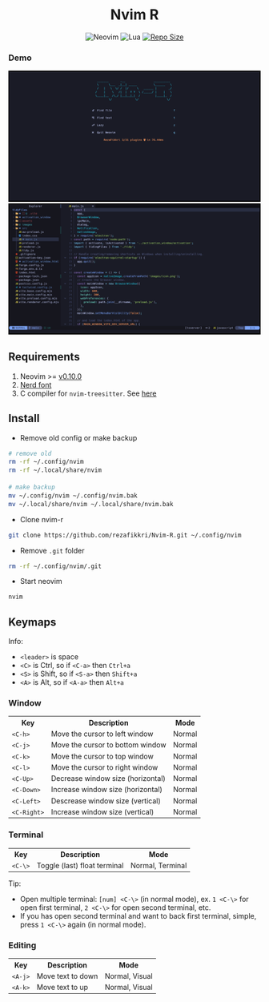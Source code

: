 <h1 align="center">Nvim R</h1>

<div align="center" style="margin-bottom: 10px">
  <img alt="Neovim" src="https://img.shields.io/badge/NeoVim-%2357A143.svg?&style=for-the-badge&logo=neovim&logoColor=white"/>
  <img alt="Lua" src="https://img.shields.io/badge/lua-%232C2D72.svg?style=for-the-badge&logo=lua&logoColor=white"/>
  <a href="https://github.com/rezafikkri/Nvim-R">
    <img alt="Repo Size" src="https://img.shields.io/github/repo-size/rezafikkri/Nvim-R?color=%23DDB6F2&label=SIZE&logo=codesandbox&style=for-the-badge&logoColor=D9E0EE&labelColor=302D41" />
  </a>
</div>

### Demo
<img alt="dashboard" src="img/nvim-r2.png"/>
<img alt="home" src="img/nvim-r1.png"/>

## Requirements
1. Neovim >= [v0.10.0](https://github.com/neovim/neovim/releases/latest)
2. [Nerd font](https://www.nerdfonts.com/)
3. C compiler for `nvim-treesitter`. See [here](https://github.com/nvim-treesitter/nvim-treesitter#requirements)

## Install
- Remove old config or make backup
```bash
# remove old
rm -rf ~/.config/nvim
rm -rf ~/.local/share/nvim

# make backup
mv ~/.config/nvim ~/.config/nvim.bak
mv ~/.local/share/nvim ~/.local/share/nvim.bak
```
- Clone nvim-r
```bash
git clone https://github.com/rezafikkri/Nvim-R.git ~/.config/nvim
```
- Remove `.git` folder
```bash
rm -rf ~/.config/nvim/.git
```
- Start neovim
```bash
nvim
```

## Keymaps
Info:
- `<leader>` is space
- `<C>` is Ctrl, so if `<C-a>` then `Ctrl+a`
- `<S>` is Shift, so if `<S-a>` then `Shift+a`
- `<A>` is Alt, so if `<A-a>` then `Alt+a`

### Window
<table>
  <tr>
    <th>Key</th>
    <th>Description</th>
    <th>Mode</th>
  </tr>
  <tr>
    <td><code>&lt;C-h&gt</code></td>
    <td>Move the cursor to left window</td>
    <td>Normal</td>
  </tr>
  <tr>
    <td><code>&lt;C-j&gt</code></td>
    <td>Move the cursor to bottom window</td>
    <td>Normal</td>
  </tr>
  <tr>
    <td><code>&lt;C-k&gt</code></td>
    <td>Move the cursor to top window</td>
    <td>Normal</td>
  </tr>
  <tr>
    <td><code>&lt;C-l&gt</code></td>
    <td>Move the cursor to right window</td>
    <td>Normal</td>
  </tr>

  <tr>
    <td><code>&lt;C-Up&gt</code></td>
    <td>Decrease window size (horizontal)</td>
    <td>Normal</td>
  </tr>
  <tr>
    <td><code>&lt;C-Down&gt</code></td>
    <td>Increase window size (horizontal)</td>
    <td>Normal</td>
  </tr>
  <tr>
    <td><code>&lt;C-Left&gt</code></td>
    <td>Descrease window size (vertical)</td>
    <td>Normal</td>
  </tr>
  <tr>
    <td><code>&lt;C-Right&gt</code></td>
    <td>Increase window size (vertical)</td>
    <td>Normal</td>
  </tr>
</table>

### Terminal
<table>
  <tr>
    <th>Key</th>
    <th>Description</th>
    <th>Mode</th>
  </tr>
  <tr>
    <td><code>&lt;C-\&gt</code></td>
    <td>Toggle (last) float terminal</td>
    <td>Normal, Terminal</td>
  </tr>
</table>

Tip:
- Open multiple terminal: `[num] <C-\>` (in normal mode), ex. `1 <C-\>` for open first terminal, `2 <C-\>` for open second terminal, etc.
- If you has open second terminal and want to back first terminal, simple, press `1 <C-\>` again (in normal mode).

### Editing
<table>
  <tr>
    <th>Key</th>
    <th>Description</th>
    <th>Mode</th>
  </tr>
  <tr>
    <td><code>&lt;A-j&gt</code></td>
    <td>Move text to down</td>
    <td>Normal, Visual</td>
  </tr>
  
  <tr>
    <td><code>&lt;A-k&gt</code></td>
    <td>Move text to up</td>
    <td>Normal, Visual</td>
  </tr>
</table>
